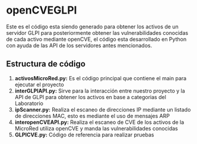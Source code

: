 # openCVEGLPI
Este es el código esta siendo generado para obtener los activos de un servidor GLPI para posteriormente obtener las vulnerabilidades conocidas de cada activo mediante openCVE, el código esta desarrollado en Python con ayuda de las API de los servidores antes mencionados.
## Estructura de código
1. **activosMicroRed.py:** Es el código principal que contiene el main para ejecutar el proyecto
2. **interGLPIAPI.py:** Sirve para la interacción entre nuestro proyecto y la API de GLPI para obtener los activos en base a categorias del Laboratorio
3. **ipScanner.py:** Realiza el escaneo de direcciones IP mediante un listado de direcciones MAC, esto es mediante el uso de mensajes ARP
4. **interopenCVEAPI.py:** Realiza el escaneo de CVE de los activos de la MicroRed utiliza openCVE y manda las vulnerabilidades conocidas
5. **GLPICVE.py:** Código de referencia para realizar pruebas
